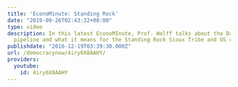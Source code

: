 ```yaml
---
title: 'EconoMinute: Standing Rock'
date: "2019-09-26T02:43:32+08:00"
type: video
description: In this latest EconoMInute, Prof. Wolff talks about the Dakota Access
  pipeline and what it means for the Standing Rock Sioux Tribe and US capitalism.
publishdate: "2016-12-19T03:39:30.000Z"
url: /democracynow/4iry6X8AAHY/
providers:
  youtube:
    id: 4iry6X8AAHY
---
```

